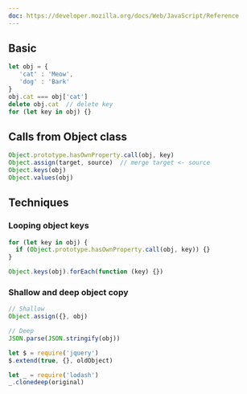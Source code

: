 ```yaml
---
doc: https://developer.mozilla.org/docs/Web/JavaScript/Reference
---
```


## Basic

```javascript
let obj = {
   'cat' : 'Meow',
   'dog' : 'Bark'
}
obj.cat === obj['cat']
delete obj.cat  // delete key
for (let key in obj) {}
```

## Calls from Object class

```javascript
Object.prototype.hasOwnProperty.call(obj, key)
Object.assign(target, source)  // merge target <- source
Object.keys(obj)
Object.values(obj)
```

## Techniques

### Looping object keys

```javascript
for (let key in obj) {
  if (Object.prototype.hasOwnProperty.call(obj, key)) {}
}

Object.keys(obj).forEach(function (key) {})
```

### Shallow and deep object copy

```javascript
// Shallow
Object.assign({}, obj)

// Deep
JSON.parse(JSON.stringify(obj))

let $ = require('jquery')
$.extend(true, {}, oldObject)

let _ = require('lodash')
_.clonedeep(original)
```
